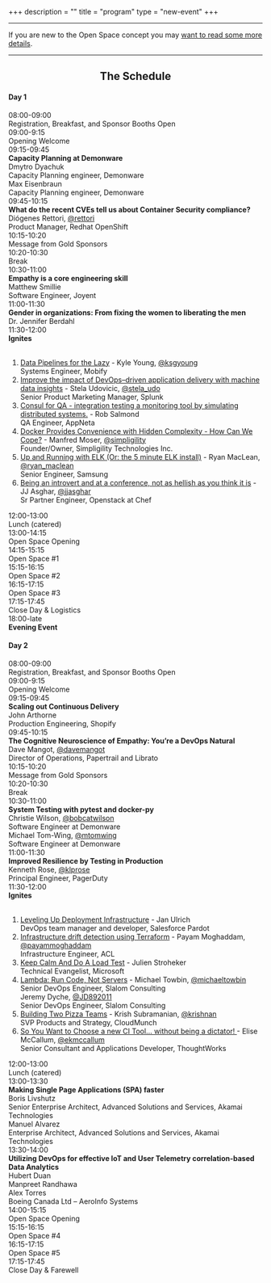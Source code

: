+++
description = ""
title = "program"
type = "new-event"
+++
<hr>
<div class="span-16 last ">If you are new to the Open Space concept you may <a href="/pages/open-space-format">want to read some more details</a>.</div>
</center>
<hr />


<center><b><h2>The Schedule</h2></b></center>
<div class="span-7 append-bottom border">

<div class="span-7 last">
<h4>Day 1</h4>
</div>

<div class="span-2">08:00-09:00</div><div class="span-4 box last">Registration, Breakfast, and Sponsor Booths Open</div>
<div class="span-2">09:00-9:15</div><div class="span-4 box last"><strong></strong>Opening Welcome</div>
<div class="span-2">09:15-09:45</div><div class="span-4 box last">
  <a style="text-decoration:none;" href="/events/2016-vancouver/proposals/Capacity_Planning_at_Demonware/"><strong>Capacity Planning at Demonware</strong></a>
  <br />
  Dmytro Dyachuk
  <br />
  Capacity Planning engineer, Demonware
  <br />
  Max Eisenbraun
  <br />
  Capacity Planning engineer, Demonware
  <br />
</div>
<div class="span-2">09:45-10:15</div><div class="span-4 box last">
  <a style="text-decoration:none;" href="/events/2016-vancouver/proposals/What_do_the_recent_CVEs_tell_us_about_Container_Security_compliance/"><strong>What do the recent CVEs tell us about Container Security compliance?</strong></a>
  <br />
  Diógenes Rettori, <a href='https://twitter.com/@rettori'>@rettori</a>
  <br />
  Product Manager, Redhat OpenShift
</div>
<div class="span-2">10:15-10:20</div><div class="span-4 box last">
  Message from Gold Sponsors
</div>
<div class="span-2">10:20-10:30</div><div class="span-4 box last">
  Break
</div>

<div class="span-2">10:30-11:00</div><div class="span-4 box last">
  <a style="text-decoration:none;" href="/events/2016-vancouver/proposals/Empathy_is_a_Core_Engineering_Skill/"><strong>Empathy is a core engineering skill</strong></a>
  <br />
  Matthew Smillie
  <br />
  Software Engineer, Joyent
</div>

<div class="span-2">11:00-11:30</div><div class="span-4 box last">
  <a style="text-decoration:none;" href="/events/2016-vancouver/proposals/Gender_in_organizations_From_fixing_the_women_to_liberating_the_men/"><strong>Gender in organizations: From fixing the women to liberating the men</strong></a>
  <br />
  Dr. Jennifer Berdahl
</div>

<div class="span-2">11:30-12:00</div><div class="span-4 box last"><strong>Ignites</strong> <br /><br />
  <ol>
    <li><a href="/events/2016-vancouver/proposals/Data_Pipelines_for_the_Lazy/">Data Pipelines for the Lazy</a> - Kyle Young, <a href='https://twitter.com/@ksgyoung'>@ksgyoung</a><br />Systems Engineer, Mobify</li>
    <li><a href="/events/2016-vancouver/proposals/Improve_the_impact_of_DevOps–driven_application_delivery_with_machine_data_insights/">Improve the impact of DevOps–driven application delivery with machine data insights</a> - Stela Udovicic, <a href='https://twitter.com/@stela_udo'>@stela_udo</a><br />Senior Product Marketing Manager, Splunk</li>
    <li><a href="/events/2016-vancouver/proposals/Consul_for_QA_integration_testing_a_monitoring_tool_by_simulating_distributed_systems/">Consul for QA - integration testing a monitoring tool by simulating distributed systems.</a> - Rob Salmond<br />QA Engineer, AppNeta</li>
    <li><a href="/events/2016-vancouver/proposals/Docker_Provides_Convenience_with_Hidden_Complexity_How_Can_We_Cope/">Docker Provides Convenience with Hidden Complexity - How Can We Cope?</a> - Manfred Moser, <a href='https://twitter.com/@simpligility'>@simpligility</a><br />Founder/Owner, Simpligility Technologies Inc.</li>
    <li><a href="/events/2016-vancouver/proposals/Up_and_Running_with_ELK/">Up and Running with ELK (Or: the 5 minute ELK install)</a> - Ryan MacLean, <a href='https://twitter.com/@ryan_maclean'>@ryan_maclean</a><br />Senior Engineer, Samsung</li>
    <li><a href="/events/2016-vancouver/proposals/Being_an_introvert_and_at_a_conference_not_as_hellish_as_you_think_it_is/">Being an introvert and at a conference, not as hellish as you think it is</a> - JJ Asghar, <a href='https://twitter.com/@jjasghar'>@jjasghar</a><br />Sr Partner Engineer, Openstack at Chef</li>
  </ol>
</div>

<div class="span-2">12:00-13:00</div><div class="span-4 append-bottom last">Lunch (catered)</div>

<div class="span-2">13:00-14:15</div><div class="span-4 box last">Open Space Opening</div>

<div class="span-2">14:15-15:15</div><div class="span-4 box last">Open Space #1</div>

<div class="span-2">15:15-16:15</div><div class="span-4 box last">Open Space #2</div>

<div class="span-2">16:15-17:15</div><div class="span-4 box last">Open Space #3</div>

<div class="span-2">17:15-17:45</div><div class="span-4 box last"><strong></strong>Close Day & Logistics</div>

<div class="span-2">18:00-late</div><div class="span-4 box last"><strong>Evening Event</strong><br /></div>


</div>


<div class="span-7 append-bottom border">

<div class="span-7 last">
<h4>Day 2</h4>
</div>

<div class="span-2">08:00-09:00</div><div class="span-4 box last"> Registration, Breakfast, and Sponsor Booths Open</div>
<div class="span-2">09:00-9:15</div><div class="span-4 box last"><strong></strong>Opening Welcome</div>
<div class="span-2">09:15-09:45</div><div class="span-4 box last">
  <a style="text-decoration:none;" href="/events/2016-vancouver/proposals/Scaling_out_Continuous_Delivery/"><strong>Scaling out Continuous Delivery</strong></a>
  <br />
  John Arthorne
  <br />
  Production Engineering, Shopify
</div>
<div class="span-2">09:45-10:15</div><div class="span-4 box last">
  <a style="text-decoration:none;" href="/events/2016-vancouver/proposals/The_Cognitive_Neuroscience_of_Empathy_Youre_a_DevOps_Natural/"><strong>The Cognitive Neuroscience of Empathy: You’re a DevOps Natural</strong></a>
  <br />
  Dave Mangot, <a href='https://twitter.com/@davemangot'>@davemangot</a>
  <br />
  Director of Operations, Papertrail and Librato
</div>
<div class="span-2">10:15-10:20</div><div class="span-4 box last">
  Message from Gold Sponsors
</div>
<div class="span-2">10:20-10:30</div><div class="span-4 box last">
  Break
</div>

<div class="span-2">10:30-11:00</div><div class="span-4 box last">
  <a style="text-decoration:none;" href="/events/2016-vancouver/proposals/System_Testing_with_pytest_and_docker_py/"><strong>System Testing with pytest and docker-py</strong></a>
  <br />
  Christie Wilson, <a href='https://twitter.com/@bobcatwilson'>@bobcatwilson</a>
  <br />
  Software Engineer at Demonware
  <br />
  Michael Tom-Wing, <a href='https://twitter.com/@mtomwing'>@mtomwing</a>
  <br />
  Software Engineer at Demonware
</div>

<div class="span-2">11:00-11:30</div><div class="span-4 box last">
  <a style="text-decoration:none;" href="/events/2016-vancouver/proposals/Improved_Resilience_by_Testing_in_Production/"><strong>Improved Resilience by Testing in Production</strong></a>
  <br />
  Kenneth Rose, <a href='https://twitter.com/@klprose'>@klprose</a>
  <br />
  Principal Engineer, PagerDuty
</div>

<div class="span-2">11:30-12:00</div><div class="span-4 box last"><strong>Ignites</strong> <br /> <br />
  <ol>
    <li><a href="/events/2016-vancouver/proposals/Leveling_Up_Deployment_Infrastructure/">Leveling Up Deployment Infrastructure</a> - Jan Ulrich<br />DevOps team manager and developer, Salesforce Pardot</li>
    <li><a href="/events/2016-vancouver/proposals/Infrastructure_drift_detection_using_Terraform/">Infrastructure drift detection using Terraform</a> - Payam Moghaddam, <a href='https://twitter.com/@payammoghaddam'>@payammoghaddam</a><br />Infrastructure Engineer, ACL</li>
    <li><a href="/events/2016-vancouver/proposals/Keep_Calm_And_Do_A_Load_Test/">Keep Calm And Do A Load Test</a> - Julien Stroheker<br />Technical Evangelist, Microsoft</li>
    <li><a href="/events/2016-vancouver/proposals/Lambda_Run_Code_Not_Servers/">Lambda: Run Code, Not Servers</a> - Michael Towbin, <a href='https://twitter.com/@michaeltowbin'>@michaeltowbin</a><br />Senior DevOps Engineer, Slalom Consulting<br />
      Jeremy Dyche, <a href='https://twitter.com/@JD892011'>@JD892011</a><br />Senior DevOps Engineer, Slalom Consulting</li>
    <li><a href="/events/2016-vancouver/proposals/Building_Two_Pizza_Teams/">Building Two Pizza Teams</a> - Krish Subramanian, <a href='https://twitter.com/@krishnan'>@krishnan</a><br />SVP Products and Strategy, CloudMunch</li>
    <li><a href="/events/2016-vancouver/proposals/So_You_Want_to_Choose_a_new_CI_Tool_without_being_a_dictator/">So You Want to Choose a new CI Tool... without being a dictator! </a> - Elise McCallum, <a href='https://twitter.com/@ekmccallum'>@ekmccallum</a><br />Senior Consultant and Applications Developer, ThoughtWorks</li>
  </ol>

</div>

<div class="span-2">12:00-13:00</div><div class="span-4 append-bottom last">Lunch (catered)</div>

<div class="span-2">13:00-13:30</div><div class="span-4 box last">
  <a style="text-decoration:none;" href="/events/2016-vancouver/proposals/Making_Single_Page_Applications_SPA_faster/"><strong>Making Single Page Applications (SPA) faster</strong></a>
  <br />
  Boris Livshutz
  <br />
  Senior Enterprise Architect, Advanced Solutions and Services, Akamai Technologies
  <br />
  Manuel Alvarez
  <br />
  Enterprise Architect, Advanced Solutions and Services, Akamai Technologies
</div>

<div class="span-2">13:30-14:00</div><div class="span-4 box last">
  <a style="text-decoration:none;" href="/events/2016-vancouver/proposals/Utilizing_DevOps_for_effective_IoT_and_User_Telemetry_correlation-based_Data_Analytics/"><strong>Utilizing DevOps for effective IoT and User Telemetry correlation-based Data Analytics</strong></a>
  <br />
  Hubert Duan
  <br />
  Manpreet Randhawa
  <br />
  Alex Torres
  <br />
  Boeing Canada Ltd – AeroInfo Systems
</div>

<div class="span-2">14:00-15:15</div><div class="span-4 box last">Open Space Opening</div>

<div class="span-2">15:15-16:15</div><div class="span-4 box last">Open Space #4</div>

<div class="span-2">16:15-17:15</div><div class="span-4 box last">Open Space #5</div>

<div class="span-2">17:15-17:45</div><div class="span-4 box last"><strong></strong>Close Day & Farewell</div>



</div>